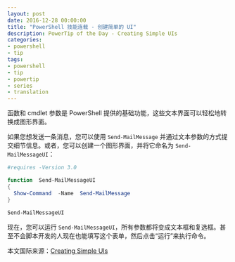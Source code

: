 ```yaml
---
layout: post
date: 2016-12-28 00:00:00
title: "PowerShell 技能连载 - 创建简单的 UI"
description: PowerTip of the Day - Creating Simple UIs
categories:
- powershell
- tip
tags:
- powershell
- tip
- powertip
- series
- translation
---
```

函数和 cmdlet 参数是 PowerShell 提供的基础功能，这些文本界面可以轻松地转换成图形界面。

如果您想发送一条消息，您可以使用 `Send-MailMessage` 并通过文本参数的方式提交细节信息。或者，您可以创建一个图形界面，并将它命名为 `Send-MailMessageUI`：

```powershell
#requires -Version 3.0   

function  Send-MailMessageUI   
{   
  Show-Command  -Name  Send-MailMessage   
}   
​    
Send-MailMessageUI
```

现在，您可以运行 `Send-MailMessageUI`，所有参数都将变成文本框和复选框。甚至不会脚本开发的人现在也能填写这个表单，然后点击“运行”来执行命令。

<!--more-->
本文国际来源：[Creating Simple UIs](http://community.idera.com/powershell/powertips/b/tips/posts/creating-simple-uis)
